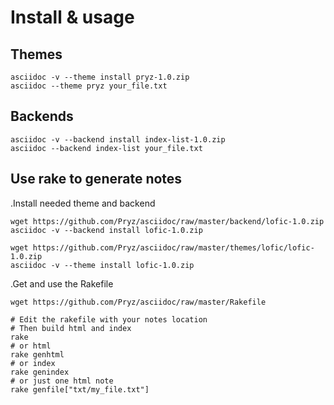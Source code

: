 Install & usage
===============

Themes
------

    asciidoc -v --theme install pryz-1.0.zip
    asciidoc --theme pryz your_file.txt


Backends
--------

    asciidoc -v --backend install index-list-1.0.zip
    asciidoc --backend index-list your_file.txt

Use rake to generate notes
--------------------------

.Install needed theme and backend

        
    wget https://github.com/Pryz/asciidoc/raw/master/backend/lofic-1.0.zip
    asciidoc -v --backend install lofic-1.0.zip

    wget https://github.com/Pryz/asciidoc/raw/master/themes/lofic/lofic-1.0.zip
    asciidoc -v --theme install lofic-1.0.zip

.Get and use the Rakefile

    wget https://github.com/Pryz/asciidoc/raw/master/Rakefile

    # Edit the rakefile with your notes location
    # Then build html and index
    rake
    # or html
    rake genhtml
    # or index
    rake genindex
    # or just one html note
    rake genfile["txt/my_file.txt"]
